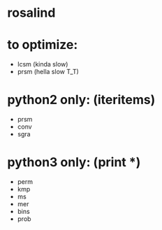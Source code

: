 # rosalind

# to optimize:
- lcsm (kinda slow)
- prsm (hella slow T_T)

# python2 only: (iteritems)
- prsm
- conv
- sgra

# python3 only: (print *)
- perm
- kmp
- ms
- mer
- bins
- prob

